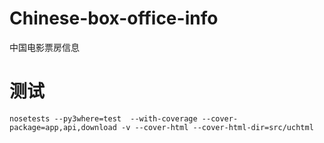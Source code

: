 # Chinese-box-office-info
中国电影票房信息

# 测试

`nosetests --py3where=test  --with-coverage --cover-package=app,api,download -v --cover-html
 --cover-html-dir=src/uchtml`
